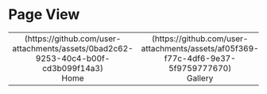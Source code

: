 # Page View

<table>
  <tr>
    <td align="center">
      (https://github.com/user-attachments/assets/0bad2c62-9253-40c4-b00f-cd3b099f14a3)<br>
      Home
    </td>
    <td align="center">
      (https://github.com/user-attachments/assets/af05f369-f77c-4df6-9e37-5f9759777670)<br>
      Gallery
    </td>
    <td align="center">
      (https://github.com/user-attachments/assets/37b299ef-2e4a-48c9-806a-011c0e68edb2)<br>
      Contact
    </td>
  </tr>
</table>
